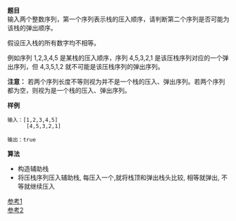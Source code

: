 **题目**  
输入两个整数序列，第一个序列表示栈的压入顺序，请判断第二个序列是否可能为该栈的弹出顺序。

假设压入栈的所有数字均不相等。

例如序列 1,2,3,4,5 是某栈的压入顺序，序列 4,5,3,2,1 是该压栈序列对应的一个弹出序列，但 4,3,5,1,2 就不可能是该压栈序列的弹出序列。

**注意：** 若两个序列长度不等则视为并不是一个栈的压入、弹出序列。若两个序列都为空，则视为是一个栈的压入、弹出序列。

**样例**  
```
输入：[1,2,3,4,5]
      [4,5,3,2,1]

输出：true
```

**算法**
- 构造辅助栈
- 将压栈序列压入辅助栈, 每压入一个,就将栈顶和弹出栈头比较, 相等就弹出, 不等就继续压入

[参考1](https://www.cnblogs.com/pathjh/p/9168263.html)  
[参考2](https://www.cnblogs.com/yqpy/p/9561307.html)